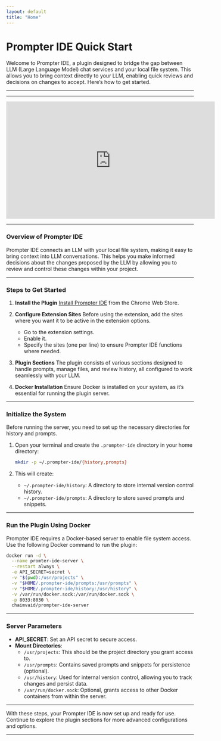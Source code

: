 ```yaml
---
layout: default
title: "Home"
---
```


# Prompter IDE Quick Start

Welcome to Prompter IDE, a plugin designed to bridge the gap between LLM (Large Language Model) chat services and your local file system. This allows you to bring context directly to your LLM, enabling quick reviews and decisions on changes to accept. Here’s how to get started.

---

---

<iframe width="560" height="315" src="https://www.youtube.com/embed/kpwF5hXLi3M" frameborder="0" allow="accelerometer; autoplay; clipboard-write; encrypted-media; gyroscope; picture-in-picture" allowfullscreen></iframe>

---

### Overview of Prompter IDE

Prompter IDE connects an LLM with your local file system, making it easy to bring context into LLM conversations. This helps you make informed decisions about the changes proposed by the LLM by allowing you to review and control these changes within your project.

---

### Steps to Get Started

1. **Install the Plugin**
   [Install Prompter IDE](https://chromewebstore.google.com/detail/prompter-ide/chiamapkmadbnnfgkkipkeojnfofjfba) from the Chrome Web Store.

2. **Configure Extension Sites**
   Before using the extension, add the sites where you want it to be active in the extension options.
   - Go to the extension settings.
   - Enable it.
   - Specify the sites (one per line) to ensure Prompter IDE functions where needed.

3. **Plugin Sections**
   The plugin consists of various sections designed to handle prompts, manage files, and review history, all configured to work seamlessly with your LLM.

4. **Docker Installation**
   Ensure Docker is installed on your system, as it’s essential for running the plugin server.

---

### Initialize the System

Before running the server, you need to set up the necessary directories for history and prompts.

1. Open your terminal and create the `.prompter-ide` directory in your home directory:
   ```bash
   mkdir -p ~/.prompter-ide/{history,prompts}
   ```

2. This will create:
   - `~/.prompter-ide/history`: A directory to store internal version control history.
   - `~/.prompter-ide/prompts`: A directory to store saved prompts and snippets.

---

### Run the Plugin Using Docker

Prompter IDE requires a Docker-based server to enable file system access. Use the following Docker command to run the plugin:

```bash
docker run -d \
  --name promter-ide-server \
  --restart always \
  -e API_SECRET=secret \
  -v "$(pwd):/usr/projects" \
  -v "$HOME/.prompter-ide/prompts:/usr/prompts" \
  -v "$HOME/.prompter-ide/history:/usr/history" \
  -v /var/run/docker.sock:/var/run/docker.sock \
  -p 8033:8030 \
  chaimvaid/prompter-ide-server
```

---

### Server Parameters

- **API_SECRET**: Set an API secret to secure access.
- **Mount Directories**:
  - `/usr/projects`: This should be the project directory you grant access to.
  - `/usr/prompts`: Contains saved prompts and snippets for persistence (optional).
  - `/usr/history`: Used for internal version control, allowing you to track changes and persist data.
  - `/var/run/docker.sock`: Optional, grants access to other Docker containers from within the server.

---

With these steps, your Prompter IDE is now set up and ready for use. Continue to explore the plugin sections for more advanced configurations and options.

---